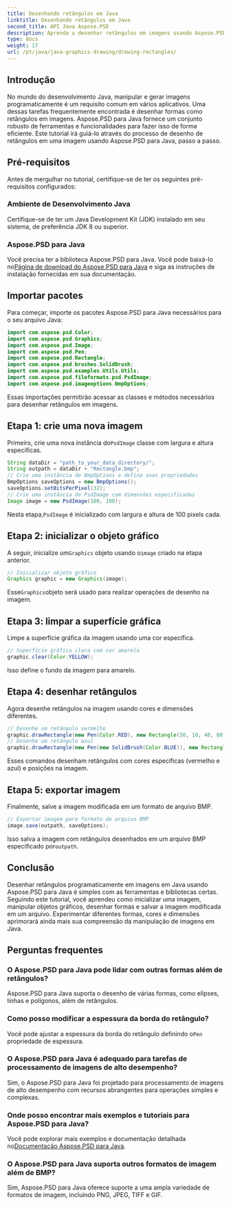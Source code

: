 ```yaml
---
title: Desenhando retângulos em Java
linktitle: Desenhando retângulos em Java
second_title: API Java Aspose.PSD
description: Aprenda a desenhar retângulos em imagens usando Aspose.PSD para Java. Este tutorial orienta os desenvolvedores Java passo a passo. Perfeito para tarefas de manipulação de imagens.
type: docs
weight: 17
url: /pt/java/java-graphics-drawing/drawing-rectangles/
---
```

## Introdução
No mundo do desenvolvimento Java, manipular e gerar imagens programaticamente é um requisito comum em vários aplicativos. Uma dessas tarefas frequentemente encontrada é desenhar formas como retângulos em imagens. Aspose.PSD para Java fornece um conjunto robusto de ferramentas e funcionalidades para fazer isso de forma eficiente. Este tutorial irá guiá-lo através do processo de desenho de retângulos em uma imagem usando Aspose.PSD para Java, passo a passo.
## Pré-requisitos
Antes de mergulhar no tutorial, certifique-se de ter os seguintes pré-requisitos configurados:
### Ambiente de Desenvolvimento Java
Certifique-se de ter um Java Development Kit (JDK) instalado em seu sistema, de preferência JDK 8 ou superior.
### Aspose.PSD para Java
 Você precisa ter a biblioteca Aspose.PSD para Java. Você pode baixá-lo no[Página de download do Aspose.PSD para Java](https://releases.aspose.com/psd/java/) e siga as instruções de instalação fornecidas em sua documentação.
## Importar pacotes
Para começar, importe os pacotes Aspose.PSD para Java necessários para o seu arquivo Java:
```java
import com.aspose.psd.Color;
import com.aspose.psd.Graphics;
import com.aspose.psd.Image;
import com.aspose.psd.Pen;
import com.aspose.psd.Rectangle;
import com.aspose.psd.brushes.SolidBrush;
import com.aspose.psd.examples.Utils.Utils;
import com.aspose.psd.fileformats.psd.PsdImage;
import com.aspose.psd.imageoptions.BmpOptions;
```
Essas importações permitirão acessar as classes e métodos necessários para desenhar retângulos em imagens.
## Etapa 1: crie uma nova imagem
 Primeiro, crie uma nova instância do`PsdImage` classe com largura e altura específicas.
```java
String dataDir = "path_to_your_data_directory/";
String outpath = dataDir + "Rectangle.bmp";
// Crie uma instância de BmpOptions e defina suas propriedades
BmpOptions saveOptions = new BmpOptions();
saveOptions.setBitsPerPixel(32);
// Crie uma instância de PsdImage com dimensões especificadas
Image image = new PsdImage(100, 100);
```
 Nesta etapa,`PsdImage` é inicializado com largura e altura de 100 pixels cada.
## Etapa 2: inicializar o objeto gráfico
 A seguir, inicialize um`Graphics` objeto usando o`image` criado na etapa anterior.
```java
// Inicializar objeto gráfico
Graphics graphic = new Graphics(image);
```
 Esse`Graphics`objeto será usado para realizar operações de desenho na imagem.
## Etapa 3: limpar a superfície gráfica
Limpe a superfície gráfica da imagem usando uma cor específica.
```java
// Superfície gráfica clara com cor amarela
graphic.clear(Color.YELLOW);
```
Isso define o fundo da imagem para amarelo.
## Etapa 4: desenhar retângulos
Agora desenhe retângulos na imagem usando cores e dimensões diferentes.
```java
// Desenhe um retângulo vermelho
graphic.drawRectangle(new Pen(Color.RED), new Rectangle(30, 10, 40, 80));
// Desenhe um retângulo azul
graphic.drawRectangle(new Pen(new SolidBrush(Color.BLUE)), new Rectangle(10, 30, 80, 40));
```
Esses comandos desenham retângulos com cores específicas (vermelho e azul) e posições na imagem.
## Etapa 5: exportar imagem
Finalmente, salve a imagem modificada em um formato de arquivo BMP.
```java
// Exportar imagem para formato de arquivo BMP
image.save(outpath, saveOptions);
```
 Isso salva a imagem com retângulos desenhados em um arquivo BMP especificado por`outpath`.

## Conclusão
Desenhar retângulos programaticamente em imagens em Java usando Aspose.PSD para Java é simples com as ferramentas e bibliotecas certas. Seguindo este tutorial, você aprendeu como inicializar uma imagem, manipular objetos gráficos, desenhar formas e salvar a imagem modificada em um arquivo. Experimentar diferentes formas, cores e dimensões aprimorará ainda mais sua compreensão da manipulação de imagens em Java.
## Perguntas frequentes
### O Aspose.PSD para Java pode lidar com outras formas além de retângulos?
Aspose.PSD para Java suporta o desenho de várias formas, como elipses, linhas e polígonos, além de retângulos.
### Como posso modificar a espessura da borda do retângulo?
 Você pode ajustar a espessura da borda do retângulo definindo o`Pen` propriedade de espessura.
### O Aspose.PSD para Java é adequado para tarefas de processamento de imagens de alto desempenho?
Sim, o Aspose.PSD para Java foi projetado para processamento de imagens de alto desempenho com recursos abrangentes para operações simples e complexas.
### Onde posso encontrar mais exemplos e tutoriais para Aspose.PSD para Java?
 Você pode explorar mais exemplos e documentação detalhada no[Documentação Aspose.PSD para Java](https://reference.aspose.com/psd/java/).
### O Aspose.PSD para Java suporta outros formatos de imagem além de BMP?
Sim, Aspose.PSD para Java oferece suporte a uma ampla variedade de formatos de imagem, incluindo PNG, JPEG, TIFF e GIF.